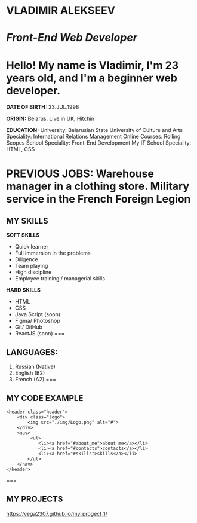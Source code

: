 # VLADIMIR ALEKSEEV
*Front-End Web Developer*
=======
Hello!
My name is Vladimir, I'm 23 years old, and I'm a beginner web developer.
===
**DATE OF BIRTH:**
23.JUL.1998

**ORIGIN:**
Belarus. Live in UK, Hitchin

**EDUCATION:**
University:
Belarusian State University of Culture and Arts
Speciality: International Relations Management
Online Courses:
Rolling Scopes School
Speciality: Front-End Development
My IT School
Speciality: HTML, CSS

**PREVIOUS JOBS:**
Warehouse manager in a clothing store.
Military service in the French Foreign Legion
===
## MY SKILLS
**SOFT SKILLS**
* Quick learner
* Full immersion in the problems
* Diligence
* Team playing
* High discipline
* Employee training / managerial skills
 
**HARD SKILLS**
* HTML
* CSS
* Java Script (soon)
* Figma/ Photoshop
* Git/ DitHub
* ReactJS (soon)
===
## LANGUAGES:
1. Russian (Native)
2. English (B2)
3. French (A2)
===
## MY CODE EXAMPLE
```					
<header	class="header">
    <div class="logo">
		<img src="./img/Logo.png" alt="#">
	</div>
    <nav>
		 <ul>
			<li><a href="#about_me">about me</a></li>
			<li><a href="#contacts">contacts</a></li>
			<li><a href="#skills">skills</a></li>
		</ul>
	</nav>
</header>
```			
===
## MY PROJECTS
https://vega2307.github.io/my_progect_1/